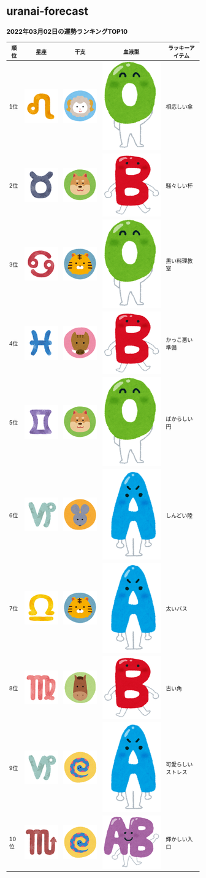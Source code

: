 # uranai-forecast

### 2022年03月02日の運勢ランキングTOP10
|順位|星座|干支|血液型|ラッキーアイテム|
|-----------|-----------|-----------|-----------|-----------|
|1位|<img src='imgs/sign/small/seiza_mark05_shishi.png'>|<img src='imgs/eto/small/eto_mark08_hitsuji.png'>|<img src='imgs/blood/small/ketsuekigata_o.png'>|相応しい傘|
|2位|<img src='imgs/sign/small/seiza_mark02_oushi.png'>|<img src='imgs/eto/small/eto_mark11_inu.png'>|<img src='imgs/blood/small/ketsuekigata_b.png'>|騒々しい杯|
|3位|<img src='imgs/sign/small/seiza_mark04_kani.png'>|<img src='imgs/eto/small/eto_mark03_tora.png'>|<img src='imgs/blood/small/ketsuekigata_o.png'>|黒い料理教室|
|4位|<img src='imgs/sign/small/seiza_mark12_uo.png'>|<img src='imgs/eto/small/eto_mark12_inoshishi.png'>|<img src='imgs/blood/small/ketsuekigata_b.png'>|かっこ悪い準備|
|5位|<img src='imgs/sign/small/seiza_mark03_futago.png'>|<img src='imgs/eto/small/eto_mark11_inu.png'>|<img src='imgs/blood/small/ketsuekigata_o.png'>|ばからしい円|
|6位|<img src='imgs/sign/small/seiza_mark10_yagi.png'>|<img src='imgs/eto/small/eto_mark01_nezumi.png'>|<img src='imgs/blood/small/ketsuekigata_a.png'>|しんどい陸|
|7位|<img src='imgs/sign/small/seiza_mark07_tenbin.png'>|<img src='imgs/eto/small/eto_mark03_tora.png'>|<img src='imgs/blood/small/ketsuekigata_a.png'>|太いバス|
|8位|<img src='imgs/sign/small/seiza_mark06_otome.png'>|<img src='imgs/eto/small/eto_mark07_uma.png'>|<img src='imgs/blood/small/ketsuekigata_b.png'>|古い角|
|9位|<img src='imgs/sign/small/seiza_mark10_yagi.png'>|<img src='imgs/eto/small/eto_mark06_hebi.png'>|<img src='imgs/blood/small/ketsuekigata_a.png'>|可愛らしいストレス|
|10位|<img src='imgs/sign/small/seiza_mark08_sasori.png'>|<img src='imgs/eto/small/eto_mark06_hebi.png'>|<img src='imgs/blood/small/ketsuekigata_ab.png'>|輝かしい入口|
